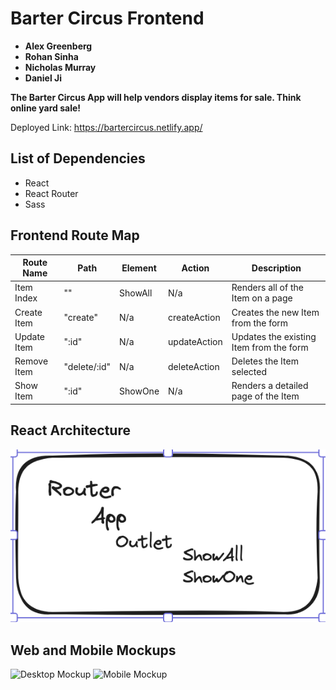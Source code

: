 # Barter Circus Frontend

- **Alex Greenberg**
- **Rohan Sinha**
- **Nicholas Murray**
- **Daniel Ji**

**The Barter Circus App will help vendors display items for sale. Think online yard sale!**

Deployed Link: https://bartercircus.netlify.app/

## List of Dependencies

- React
- React Router
- Sass


## Frontend Route Map

| Route Name | Path | Element | Action | Description |
|------------|----------|--------|----------|-------------|
| Item Index | ""  | ShowAll  |  N/a  |  Renders all of the Item on a page |
| Create Item | "create" |  N/a  | createAction | Creates the new Item from the form |
| Update Item | ":id" |   N/a  | updateAction | Updates the existing Item from the form  |
| Remove Item | "delete/:id" | N/a | deleteAction | Deletes the Item selected |
| Show Item | ":id" | ShowOne | N/a | Renders a detailed page of the Item |


## React Architecture
![React Architecture](./frontendERD.png)

## Web and Mobile Mockups
![Desktop Mockup](https://i.imgur.com/HjFupZe.png)
![Mobile Mockup](https://i.imgur.com/OCQoMgc.png)
